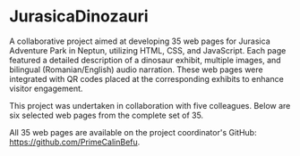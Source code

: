 # JurasicaDinozauri
A collaborative project aimed at developing 35 web pages for Jurasica Adventure Park in Neptun, utilizing HTML, CSS, and JavaScript. Each page featured a detailed description of a dinosaur exhibit, multiple images, and bilingual (Romanian/English) audio narration. These web pages were integrated with QR codes placed at the corresponding exhibits to enhance visitor engagement.

This project was undertaken in collaboration with five colleagues. Below are six selected web pages from the complete set of 35.

All 35 web pages are available on the project coordinator's GitHub: https://github.com/PrimeCalinBefu.
